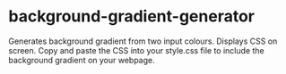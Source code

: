 # background-gradient-generator
Generates background gradient from two input colours. Displays CSS on screen. Copy and paste the CSS into your style.css file to include the background gradient on your webpage. 
